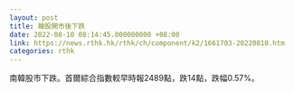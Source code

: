 ```yaml
---
layout: post
title: 韓股開市後下跌
date: 2022-08-10 08:14:45.000000000 +08:00
link: https://news.rthk.hk/rthk/ch/component/k2/1661703-20220810.htm
categories: rthk
---
```


南韓股市下跌。首爾綜合指數較早時報2489點，跌14點，跌幅0.57%。
